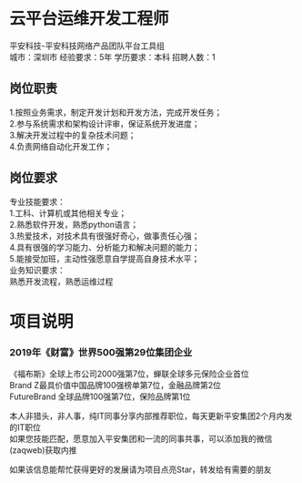 # 云平台运维开发工程师
平安科技-平安科技网络产品团队平台工具组  
城市：深圳市 经验要求：5年 学历要求：本科  招聘人数：1

## 岗位职责
1.按照业务需求，制定开发计划和开发方法，完成开发任务；   
2.参与系统需求和架构设计评审，保证系统开发进度；   
3.解决开发过程中的复杂技术问题；   
4.负责网络自动化开发工作；

## 岗位要求
专业技能要求：   
1.工科、计算机或其他相关专业；   
2.熟悉软件开发，熟悉python语言；   
3.热爱技术，对技术具有很强好奇心，做事责任心强；   
4.具有很强的学习能力、分析能力和解决问题的能力；   
5.能接受加班，主动性强愿意自学提高自身技术水平；   
业务知识要求：   
熟悉开发流程，熟悉运维过程

# 项目说明

### 2019年《财富》世界500强第29位集团企业
《福布斯》全球上市公司2000强第7位，蝉联全球多元保险企业首位  
Brand Z最具价值中国品牌100强榜单第7位，金融品牌第2位  
FutureBrand 全球品牌100强第7位，保险品牌第1位

本人非猎头，非人事，纯IT同事分享内部推荐职位，每天更新平安集团2个月内发的IT职位  
如果您技能匹配，愿意加入平安集团和一流的同事共事，可以添加我的微信(zaqweb)获取内推 

如果该信息能帮忙获得更好的发展请为项目点亮Star，转发给有需要的朋友




